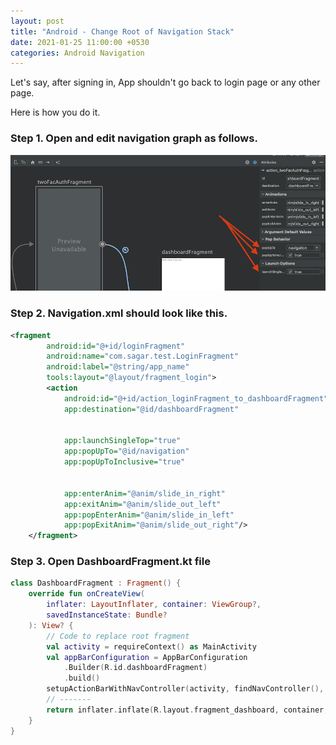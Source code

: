 ```yaml
---
layout: post
title: "Android - Change Root of Navigation Stack"
date: 2021-01-25 11:00:00 +0530
categories: Android Navigation
---
```


Let's say, after signing in, App shouldn't go back to login page or any other page.

Here is how you do it.

### Step 1. Open and edit navigation graph as follows.

![Preview Image](/assets/andoid/no-pop.png)

### Step 2. Navigation.xml should look like this.

```xml
<fragment
        android:id="@+id/loginFragment"
        android:name="com.sagar.test.LoginFragment"
        android:label="@string/app_name"
        tools:layout="@layout/fragment_login">
        <action
            android:id="@+id/action_loginFragment_to_dashboardFragment"
            app:destination="@id/dashboardFragment"


            app:launchSingleTop="true"
            app:popUpTo="@id/navigation"
            app:popUpToInclusive="true" 

            
            app:enterAnim="@anim/slide_in_right"
            app:exitAnim="@anim/slide_out_left"
            app:popEnterAnim="@anim/slide_in_left"
            app:popExitAnim="@anim/slide_out_right"/>
    </fragment>
```

### Step 3. Open DashboardFragment.kt file

```kotlin
class DashboardFragment : Fragment() {
    override fun onCreateView(
        inflater: LayoutInflater, container: ViewGroup?,
        savedInstanceState: Bundle?
    ): View? {
        // Code to replace root fragment
        val activity = requireContext() as MainActivity
        val appBarConfiguration = AppBarConfiguration
            .Builder(R.id.dashboardFragment)
            .build()
        setupActionBarWithNavController(activity, findNavController(), appBarConfiguration)
        // -------
        return inflater.inflate(R.layout.fragment_dashboard, container, false)
    }
}
```